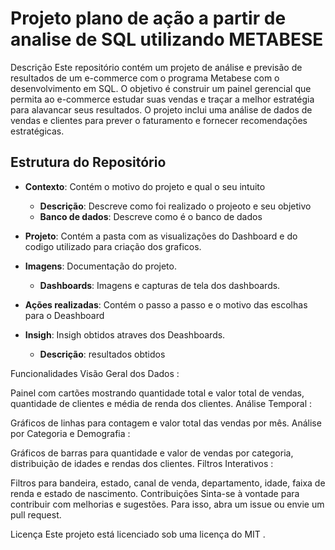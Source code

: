 # Projeto plano de ação a partir de analise de SQL utilizando METABESE


Descrição
Este repositório contém um projeto de análise e previsão de resultados de um e-commerce com o programa Metabese com o desenvolvimento em SQL. O objetivo é construir um painel gerencial que permita ao e-commerce estudar suas vendas e traçar a melhor estratégia para alavancar seus resultados. O projeto inclui uma análise de dados de vendas e clientes para prever o faturamento e fornecer recomendações estratégicas.

## Estrutura do Repositório

- **Contexto**: Contém o motivo do projeto e qual o seu intuito
    - **Descrição**: Descreve como foi realizado o projeoto e seu objetivo 
    - **Banco de dados**: Descreve como é o banco de dados 

- **Projeto**: Contém a pasta com as visualizações do Dashboard e do codigo utilizado para criação dos graficos.
  
- **Imagens**: Documentação do projeto.
  - **Dashboards**: Imagens e capturas de tela dos dashboards.
 
- **Ações realizadas**: Contém o passo a passo e o motivo das escolhas para o Deashboard
      
- **Insigh**: Insigh obtidos atraves dos Deashboards.
  - **Descrição**: resultados obtidos
 
  
Funcionalidades
Visão Geral dos Dados :

Painel com cartões mostrando quantidade total e valor total de vendas, quantidade de clientes e média de renda dos clientes.
Análise Temporal :

Gráficos de linhas para contagem e valor total das vendas por mês.
Análise por Categoria e Demografia :

Gráficos de barras para quantidade e valor de vendas por categoria, distribuição de idades e rendas dos clientes.
Filtros Interativos :

Filtros para bandeira, estado, canal de venda, departamento, idade, faixa de renda e estado de nascimento.
Contribuições
Sinta-se à vontade para contribuir com melhorias e sugestões. Para isso, abra um issue ou envie um pull request.

Licença
Este projeto está licenciado sob uma licença do MIT .
